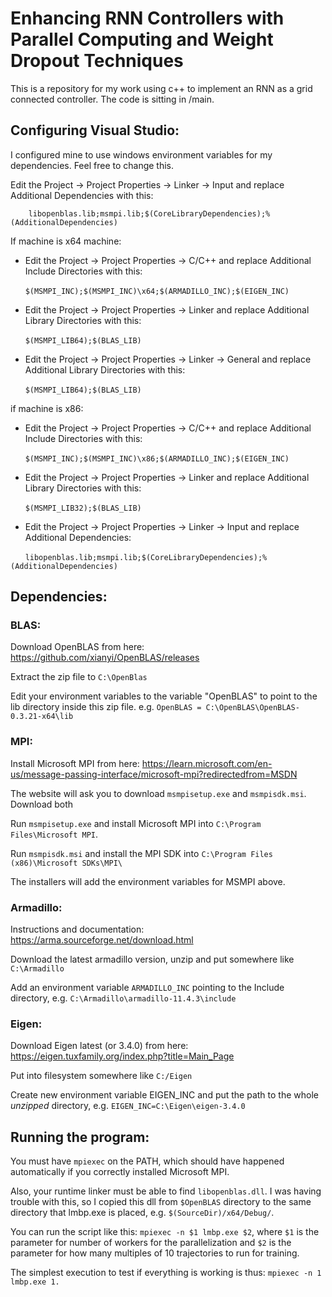 
# Enhancing RNN Controllers with Parallel Computing and Weight Dropout Techniques

This is a repository for my work using c++ to implement an RNN as a grid connected controller. The code is sitting in /main.

## Configuring Visual Studio:

I configured mine to use windows environment variables for my dependencies. Feel free to change this.

Edit the Project -> Project Properties -> Linker -> Input and replace Additional Dependencies with this:
```
	libopenblas.lib;msmpi.lib;$(CoreLibraryDependencies);%(AdditionalDependencies)
```

If machine is x64 machine:

- Edit the Project -> Project Properties -> C/C++ and replace Additional Include Directories with this:

&nbsp;&nbsp;&nbsp;&nbsp;&nbsp;&nbsp;```$(MSMPI_INC);$(MSMPI_INC)\x64;$(ARMADILLO_INC);$(EIGEN_INC)```

- Edit the Project -> Project Properties -> Linker and replace Additional Library Directories with this:

&nbsp;&nbsp;&nbsp;&nbsp;&nbsp;&nbsp;```$(MSMPI_LIB64);$(BLAS_LIB)```

- Edit the Project -> Project Properties -> Linker -> General and replace Additional Library Directories with this: 

&nbsp;&nbsp;&nbsp;&nbsp;&nbsp;&nbsp;```$(MSMPI_LIB64);$(BLAS_LIB)```

if machine is x86:

- Edit the Project -> Project Properties -> C/C++ and replace Additional Include Directories with this: 

&nbsp;&nbsp;&nbsp;&nbsp;&nbsp;&nbsp;```$(MSMPI_INC);$(MSMPI_INC)\x86;$(ARMADILLO_INC);$(EIGEN_INC)```

- Edit the Project -> Project Properties -> Linker and replace Additional Library Directories with this:

&nbsp;&nbsp;&nbsp;&nbsp;&nbsp;&nbsp;```$(MSMPI_LIB32);$(BLAS_LIB)```

- Edit the Project -> Project Properties -> Linker -> Input and replace Additional Dependencies: 

&nbsp;&nbsp;&nbsp;&nbsp;&nbsp;&nbsp;```libopenblas.lib;msmpi.lib;$(CoreLibraryDependencies);%(AdditionalDependencies)```

## Dependencies:

### BLAS:

Download OpenBLAS from here: https://github.com/xianyi/OpenBLAS/releases

Extract the zip file to ```C:\OpenBlas```

Edit your environment variables to the variable "OpenBLAS" to point to the lib directory inside this zip file. e.g. ```OpenBLAS = C:\OpenBLAS\OpenBLAS-0.3.21-x64\lib```

### MPI:
Install Microsoft MPI from here: https://learn.microsoft.com/en-us/message-passing-interface/microsoft-mpi?redirectedfrom=MSDN

The website will ask you to download ```msmpisetup.exe``` and ```msmpisdk.msi```. Download both

Run ```msmpisetup.exe``` and install Microsoft MPI into ```C:\Program Files\Microsoft MPI```.

Run ```msmpisdk.msi``` and install the MPI SDK into ```C:\Program Files (x86)\Microsoft SDKs\MPI\```

The installers will add the environment variables for MSMPI above.

### Armadillo:

Instructions and documentation: https://arma.sourceforge.net/download.html

Download the latest armadillo version, unzip and put somewhere like ```C:\Armadillo```

Add an environment variable ```ARMADILLO_INC``` pointing to the Include directory, e.g. ```C:\Armadillo\armadillo-11.4.3\include```

### Eigen:

Download Eigen latest (or 3.4.0) from here: https://eigen.tuxfamily.org/index.php?title=Main_Page

Put into filesystem somewhere like ```C:/Eigen```

Create new environment variable EIGEN_INC and put the path to the whole *unzipped* directory, e.g. ```EIGEN_INC=C:\Eigen\eigen-3.4.0```

## Running the program:

You must have ```mpiexec``` on the PATH, which should have happened automatically if you correctly installed Microsoft MPI.

Also, your runtime linker must be able to find ```libopenblas.dll```. I was having trouble with this, so I copied this dll from ```$OpenBLAS``` directory to the same directory that lmbp.exe is placed, e.g. ```$(SourceDir)/x64/Debug/```.

You can run the script like this: ```mpiexec -n $1 lmbp.exe $2```, where ```$1``` is the parameter for number of workers for the parallelization and ```$2``` is the parameter for how many multiples of 10 trajectories to run for training.

The simplest execution to test if everything is working is thus: ```mpiexec -n 1 lmbp.exe 1.```
